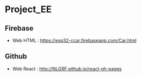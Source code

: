 # Project_EE

## Firebase
* Web HTML : https://esp32-ccar.firebaseapp.com/Car.html

## Github
* Web React : http://NLGRF.github.io/react-gh-pages